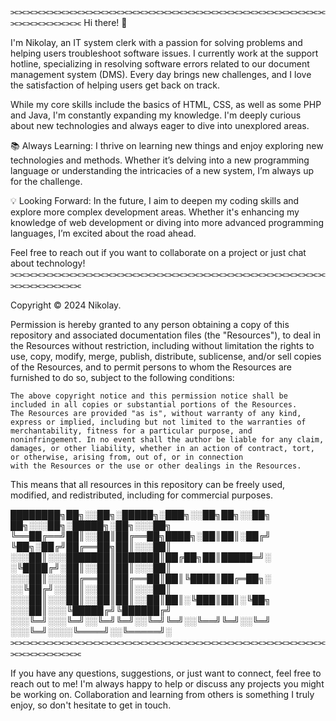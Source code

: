 ⫘⫘⫘⫘⫘⫘⫘⫘⫘⫘⫘⫘⫘⫘⫘⫘⫘⫘⫘⫘⫘⫘⫘⫘⫘⫘⫘⫘⫘⫘⫘⫘⫘⫘⫘⫘⫘⫘⫘⫘⫘⫘⫘⫘⫘⫘⫘⫘⫘
Hi there! 👋

I'm Nikolay, an IT system clerk with a passion for solving problems and helping users troubleshoot software issues. 
I currently work at the support hotline, specializing in resolving software errors related to our document management 
system (DMS). Every day brings new challenges, and I love the satisfaction of helping users get back on track.

While my core skills include the basics of HTML, CSS, as well as some PHP and Java, I'm 
constantly expanding my knowledge. I'm deeply curious about new technologies and always 
eager to dive into unexplored areas.

📚 Always Learning: I thrive on learning new things and enjoy exploring new technologies and methods. 
Whether it’s delving into a new programming language or understanding the intricacies of a new system, I’m always up for the challenge.

💡 Looking Forward: In the future, I aim to deepen my coding skills and explore more complex development 
areas. Whether it's enhancing my knowledge of web development or diving into more advanced programming languages, I’m excited about the road ahead.

Feel free to reach out if you want to collaborate on a project or just chat about technology!
⫘⫘⫘⫘⫘⫘⫘⫘⫘⫘⫘⫘⫘⫘⫘⫘⫘⫘⫘⫘⫘⫘⫘⫘⫘⫘⫘⫘⫘⫘⫘⫘⫘⫘⫘⫘⫘⫘⫘⫘⫘⫘⫘⫘⫘⫘⫘⫘⫘

Copyright © 2024 Nikolay.

Permission is hereby granted to any person obtaining a copy of this repository and associated documentation files (the 
"Resources"), to deal in the Resources without restriction, including without limitation the rights to use, copy, modify, merge, publish, 
distribute, sublicense, and/or sell copies of the Resources, and to permit persons to whom the Resources are furnished to do so, subject to the following conditions:

    The above copyright notice and this permission notice shall be included in all copies or substantial portions of the Resources.
    The Resources are provided "as is", without warranty of any kind, express or implied, including but not limited to the warranties of merchantability, fitness for a particular purpose, and 
    noninfringement. In no event shall the author be liable for any claim, damages, or other liability, whether in an action of contract, tort, or otherwise, arising from, out of, or in connection 
    with the Resources or the use or other dealings in the Resources.

This means that all resources in this repository can be freely used, modified, and redistributed, including for commercial purposes.


████████╗██╗░░██╗░█████╗░███╗░░██╗██╗░░██╗  ██╗░░░██╗░█████╗░██╗░░░██╗
╚══██╔══╝██║░░██║██╔══██╗████╗░██║██║░██╔╝  ╚██╗░██╔╝██╔══██╗██║░░░██║
░░░██║░░░███████║███████║██╔██╗██║█████═╝░  ░╚████╔╝░██║░░██║██║░░░██║
░░░██║░░░██╔══██║██╔══██║██║╚████║██╔═██╗░  ░░╚██╔╝░░██║░░██║██║░░░██║
░░░██║░░░██║░░██║██║░░██║██║░╚███║██║░╚██╗  ░░░██║░░░╚█████╔╝╚██████╔╝
░░░╚═╝░░░╚═╝░░╚═╝╚═╝░░╚═╝╚═╝░░╚══╝╚═╝░░╚═╝  ░░░╚═╝░░░░╚════╝░░╚═════╝░
⫘⫘⫘⫘⫘⫘⫘⫘⫘⫘⫘⫘⫘⫘⫘⫘⫘⫘⫘⫘⫘⫘⫘⫘⫘⫘⫘⫘⫘⫘⫘⫘⫘⫘⫘⫘⫘⫘⫘⫘⫘⫘⫘⫘⫘⫘⫘⫘⫘

If you have any questions, suggestions, or just want to connect, feel free to reach out to me! I'm always happy to help or discuss any projects you might be working on. 
Collaboration and learning from others is something I truly enjoy, so don't hesitate to get in touch.
